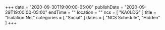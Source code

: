 +++
date = "2020-09-30T19:00:00-05:00"
publishDate = "2020-09-29T19:00:00-05:00"
endTime = ""
location = ""
ncs = [ "KA0LDG" ]
title = "Isolation Net"
categories = [ "Social" ]
dates = [ "NCS Schedule", "Hidden" ]
+++
